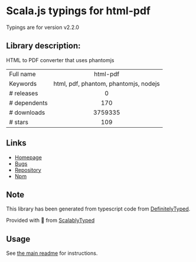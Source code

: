 
# Scala.js typings for html-pdf

Typings are for version v2.2.0

## Library description:
HTML to PDF converter that uses phantomjs

|                    |                 |
| ------------------ | :-------------: |
| Full name          | html-pdf |
| Keywords           | html, pdf, phantom, phantomjs, nodejs |
| # releases         | 0 |
| # dependents       | 170 |
| # downloads        | 3759335 |
| # stars            | 109 |

## Links
- [Homepage](https://github.com/marcbachmann/node-html-pdf)
- [Bugs](https://github.com/marcbachmann/node-html-pdf/issues)
- [Repository](https://github.com/marcbachmann/node-html-pdf)
- [Npm](https://www.npmjs.com/package/html-pdf)
    


## Note
This library has been generated from typescript code from [DefinitelyTyped](https://definitelytyped.org).

Provided with :purple_heart: from [ScalablyTyped](https://github.com/oyvindberg/ScalablyTyped)

## Usage
See [the main readme](../../readme.md) for instructions.


